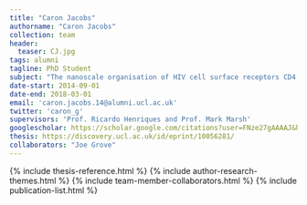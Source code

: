 ```yaml
---
title: "Caron Jacobs"
authorname: "Caron Jacobs"
collection: team
header:
  teaser: CJ.jpg
tags: alumni
tagline: PhD Student
subject: "The nanoscale organisation of HIV cell surface receptors CD4 and CCR5."
date-start: 2014-09-01
date-end: 2018-03-01
email: 'caron.jacobs.14@alumni.ucl.ac.uk'
twitter: 'caron_g'
supervisors: 'Prof. Ricardo Henriques and Prof. Mark Marsh'
googlescholar: https://scholar.google.com/citations?user=FNze27gAAAAJ&hl=en
thesis: https://discovery.ucl.ac.uk/id/eprint/10056281/
collaborators: "Joe Grove"
---
```


{% include thesis-reference.html %}
{% include author-research-themes.html %}
{% include team-member-collaborators.html %}
{% include publication-list.html %}
